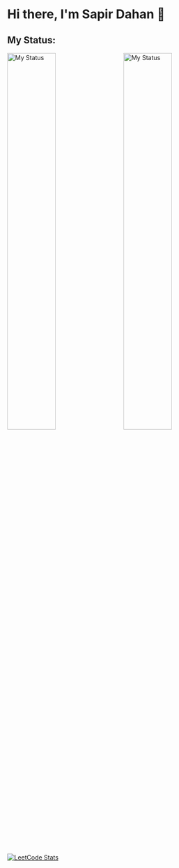 # Hi there, I'm Sapir Dahan 👋

## My Status: 

<img alt="My Status" align="left" width="47%" src="https://github-readme-stats.vercel.app/api?username=SapirDahan&show_icons=true&rank_icon=github&theme=dracula&icon_color=ff79c6&cache_seconds=180">

<img alt="My Status" align="right" width="47%" src="https://github-readme-stats.vercel.app/api/top-langs/?username=SapirDahan&layout=compact&theme=dracula&icon_color=ff79c6&cache_seconds=180">

[![LeetCode Stats](https://leetcard.jacoblin.cool/SapirDahan?&theme=unicorn&hide=ranking&ext=skills)](https://leetcode.com/SapirDahan/&cache_seconds=180")

